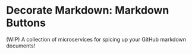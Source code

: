 # Decorate Markdown: Markdown Buttons

(WIP) A collection of microservices for spicing up your GitHub markdown documents!
